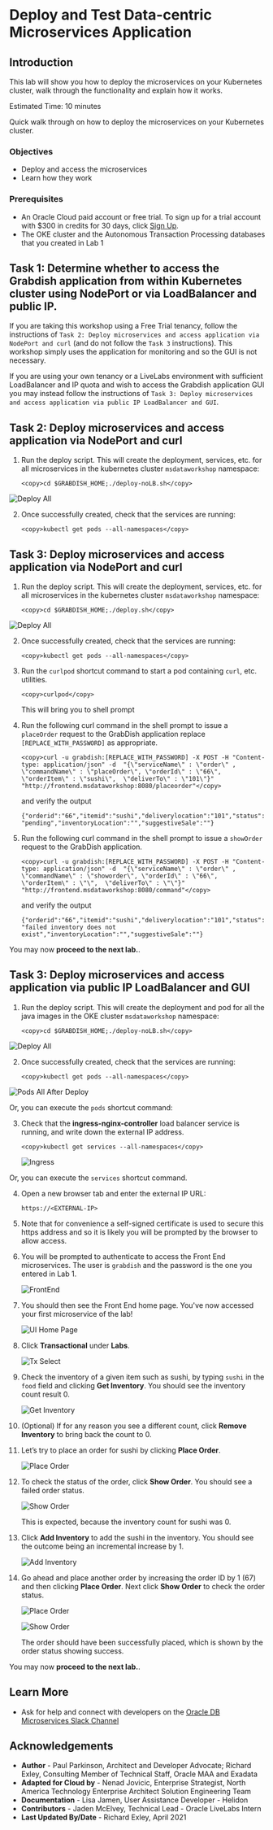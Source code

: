 # Deploy and Test Data-centric Microservices Application

## Introduction

This lab will show you how to deploy the microservices on your Kubernetes cluster, walk through the functionality and explain how it works.

Estimated Time:  10 minutes

Quick walk through on how to deploy the microservices on your Kubernetes cluster.

[](youtube:8gMmjbXSR68)

### Objectives

-   Deploy and access the microservices
-   Learn how they work

### Prerequisites

* An Oracle Cloud paid account or free trial. To sign up for a trial account with $300 in credits for 30 days, click [Sign Up](http://oracle.com/cloud/free).
* The OKE cluster and the Autonomous Transaction Processing databases that you created in Lab 1

## Task 1: Determine whether to access the Grabdish application from within Kubernetes cluster using NodePort or via LoadBalancer and public IP.
 
 If you are taking this workshop using a Free Trial tenancy, follow the instructions of `Task 2: Deploy microservices and access application via NodePort and curl` (and do not follow the `Task 3` instructions). This workshop simply uses the application for monitoring and so the GUI is not necessary.

 If you are using your own tenancy or a LiveLabs environment with sufficient LoadBalancer and IP quota and wish to access the Grabdish application GUI you may instead follow the instructions of `Task 3: Deploy microservices and access application via public IP LoadBalancer and GUI`.

## Task 2: Deploy microservices and access application via NodePort and curl

1.  Run the deploy script. This will create the deployment, services, etc. for all microservices in the kubernetes cluster `msdataworkshop` namespace:

    ```
    <copy>cd $GRABDISH_HOME;./deploy-noLB.sh</copy>
    ```

![Deploy All](images/deploy-all.png " ")

2.  Once successfully created, check that the services are running:

    ```
    <copy>kubectl get pods --all-namespaces</copy>
    ```

## Task 3: Deploy microservices and access application via NodePort and curl

1.  Run the deploy script. This will create the deployment, services, etc. for all microservices in the kubernetes cluster `msdataworkshop` namespace:

    ```
    <copy>cd $GRABDISH_HOME;./deploy.sh</copy>
    ```

![Deploy All](images/deploy-all.png " ")

2. Once successfully created, check that the services are running:

    ```
    <copy>kubectl get pods --all-namespaces</copy>
    ```
3. Run the `curlpod` shortcut command to start a pod containing `curl`, etc. utilities.

    ```
    <copy>curlpod</copy>
    ```
    
    This will bring you to shell prompt


4. Run the following curl command in the shell prompt to issue a `placeOrder` request to the GrabDish application replace `[REPLACE_WITH_PASSWORD]` as appropriate.

    ```
    <copy>curl -u grabdish:[REPLACE_WITH_PASSWORD] -X POST -H "Content-type: application/json" -d  "{\"serviceName\" : \"order\" , \"commandName\" : \"placeOrder\", \"orderId\" : \"66\", \"orderItem\" : \"sushi\",  \"deliverTo\" : \"101\"}"  "http://frontend.msdataworkshop:8080/placeorder"</copy>
    ```

   and verify the output

    `
    {"orderid":"66","itemid":"sushi","deliverylocation":"101","status":"pending","inventoryLocation":"","suggestiveSale":""}
    `

5. Run the following curl command in the shell prompt to issue a `showOrder` request to the GrabDish application.

    ```
    <copy>curl -u grabdish:[REPLACE_WITH_PASSWORD] -X POST -H "Content-type: application/json" -d  "{\"serviceName\" : \"order\" , \"commandName\" : \"showorder\", \"orderId\" : \"66\", \"orderItem\" : \"\",  \"deliverTo\" : \"\"}"  "http://frontend.msdataworkshop:8080/command"</copy>
    ```

   and verify the output

    `
    {"orderid":"66","itemid":"sushi","deliverylocation":"101","status":"failed inventory does not exist","inventoryLocation":"","suggestiveSale":""}
    `

You may now **proceed to the next lab.**.

## Task 3: Deploy microservices and access application via public IP LoadBalancer and GUI

1.  Run the deploy script. This will create the deployment and pod for all the java images in the OKE cluster `msdataworkshop` namespace:

    ```
    <copy>cd $GRABDISH_HOME;./deploy-noLB.sh</copy>
    ```

   ![Deploy All](images/deploy-all.png " ")

2.  Once successfully created, check that the services are running:

    ```
    <copy>kubectl get pods --all-namespaces</copy>
    ```

  ![Pods All After Deploy](images/pods-all-after-deploy.png " ")

  Or, you can execute the `pods` shortcut command:

3. Check that the **ingress-nginx-controller** load balancer service is running, and write down the external IP address.

    ```
    <copy>kubectl get services --all-namespaces</copy>
    ```

    ![Ingress](images/ingress-nginx-loadbalancer-externalip.png " ")


  Or, you can execute the `services` shortcut command.


4. Open a new browser tab and enter the external IP URL:

    `https://<EXTERNAL-IP>`

5. Note that for convenience a self-signed certificate is used to secure this https address and so it is likely you will be prompted by the browser to allow access.

6. You will be prompted to authenticate to access the Front End microservices. The user is `grabdish` and the password is the one you entered in Lab 1.

    ![FrontEnd](images/frontendauthlogin.png " ")

7. You should then see the Front End home page. You've now accessed your first microservice of the lab!

    ![UI Home Page](images/ui-home-page.png " ")


8. Click **Transactional** under **Labs**.

   ![Tx Select](images/tx-select.png " ")

9. Check the inventory of a given item such as sushi, by typing `sushi`
    in the `food` field and clicking **Get Inventory**. You should see the inventory
    count result 0.

   ![Get Inventory](images/tx-get-inventory.png " ")

10. (Optional) If for any reason you see a different count, click **Remove Inventory** to bring back the count to 0.

11. Let’s try to place an order for sushi by clicking **Place Order**.

    ![Place Order](images/tx-place-order-66.png " ")

12. To check the status of the order, click **Show Order**. You should see a failed
     order status.

    ![Show Order](images/tx-show-order-66.png " ")

    This is expected, because the inventory count for sushi was 0.

13. Click **Add Inventory** to add the sushi in the inventory. You
     should see the outcome being an incremental increase by 1.

    ![Add Inventory](images/tx-add-inventory.png " ")

14. Go ahead and place another order by increasing the order ID by 1 (67) and then clicking **Place Order**. Next click **Show Order** to check the order status.

    ![Place Order](images/tx-place-order-67.png " ")

    ![Show Order](images/tx-show-order-67.png " ")

    The order should have been successfully placed, which is shown by the order status showing success.

You may now **proceed to the next lab.**.

## Learn More

* Ask for help and connect with developers on the [Oracle DB Microservices Slack Channel](https://bit.ly/oracle-db-microservices-help-slack)   

## Acknowledgements
* **Author** - Paul Parkinson, Architect and Developer Advocate; Richard Exley, Consulting Member of Technical Staff, Oracle MAA and Exadata
* **Adapted for Cloud by** - Nenad Jovicic, Enterprise Strategist, North America Technology Enterprise Architect Solution Engineering Team
* **Documentation** - Lisa Jamen, User Assistance Developer - Helidon
* **Contributors** - Jaden McElvey, Technical Lead - Oracle LiveLabs Intern
* **Last Updated By/Date** - Richard Exley, April 2021
